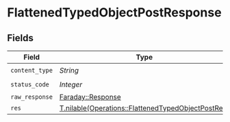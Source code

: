 # FlattenedTypedObjectPostResponse


## Fields

| Field                                                                                                        | Type                                                                                                         | Required                                                                                                     | Description                                                                                                  |
| ------------------------------------------------------------------------------------------------------------ | ------------------------------------------------------------------------------------------------------------ | ------------------------------------------------------------------------------------------------------------ | ------------------------------------------------------------------------------------------------------------ |
| `content_type`                                                                                               | *String*                                                                                                     | :heavy_check_mark:                                                                                           | N/A                                                                                                          |
| `status_code`                                                                                                | *Integer*                                                                                                    | :heavy_check_mark:                                                                                           | N/A                                                                                                          |
| `raw_response`                                                                                               | [Faraday::Response](https://www.rubydoc.info/gems/faraday/Faraday/Response)                                  | :heavy_minus_sign:                                                                                           | N/A                                                                                                          |
| `res`                                                                                                        | [T.nilable(Operations::FlattenedTypedObjectPostRes)](../../models/operations/flattenedtypedobjectpostres.md) | :heavy_minus_sign:                                                                                           | OK                                                                                                           |